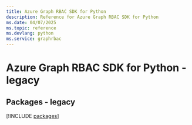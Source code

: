 ```yaml
---
title: Azure Graph RBAC SDK for Python
description: Reference for Azure Graph RBAC SDK for Python
ms.date: 04/07/2025
ms.topic: reference
ms.devlang: python
ms.service: graphrbac
---
```

# Azure Graph RBAC SDK for Python - legacy
## Packages - legacy
[!INCLUDE [packages](graph-rbac-index.md)]